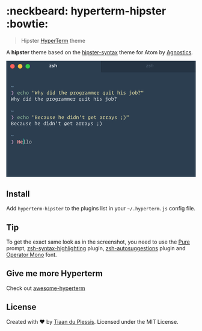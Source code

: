 # :neckbeard: hyperterm-hipster :bowtie:

> Hipster [HyperTerm](https://hyperterm.org) theme

A **hipster** theme based on the [hipster-syntax](https://github.com/Agnostics/hipster-syntax) theme for Atom by [Agnostics](https://github.com/Agnostics).


<p text-align="center">
  <img src="screenshot.png"/>
</p>

## Install
Add `hyperterm-hipster` to the plugins list in your `~/.hyperterm.js` config file.


## Tip
To get the exact same look as in the screenshot, you need to use the [Pure](https://github.com/sindresorhus/pure) prompt, [zsh-syntax-highlighting](https://github.com/zsh-users/zsh-syntax-highlighting) plugin, [zsh-autosuggestions](https://github.com/zsh-users/zsh-autosuggestions) plugin and [Operator Mono](http://www.typography.com/blog/introducing-operator) font.

## Give me more Hyperterm 
Check out [awesome-hyperterm](https://github.com/bnb/awesome-hyperterm)

## License
Created with ♥ by [Tiaan du Plessis](https://github.com/mightyCrow). Licensed under the MIT License.
